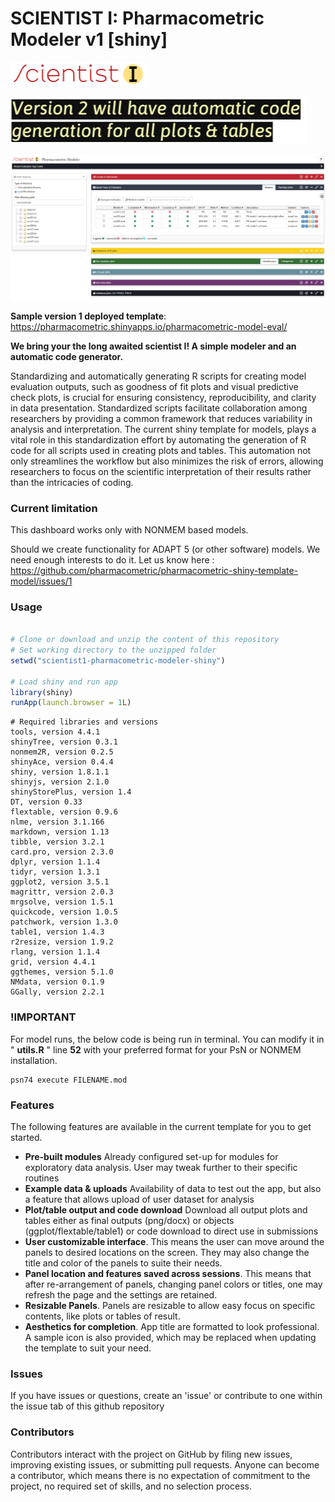# SCIENTIST I: Pharmacometric Modeler v1 [shiny]

![](www/logo.png)

![](www/v2.png)

<img src="www/previewx.png">


__Sample version 1 deployed template__: https://pharmacometric.shinyapps.io/pharmacometric-model-eval/

__We bring your the long awaited scientist I! A simple modeler and an automatic code generator.__

Standardizing and automatically generating R scripts for creating model evaluation outputs, such as goodness of fit plots and visual predictive check plots, is crucial for ensuring consistency, reproducibility, and clarity in data presentation. Standardized scripts facilitate collaboration among researchers by providing a common framework that reduces variability in analysis and interpretation. 
The current shiny template for models, plays a vital role in this standardization effort by automating the generation of R code for all scripts used in creating plots and tables. This automation not only streamlines the workflow but also minimizes the risk of errors, allowing researchers to focus on the scientific interpretation of their results rather than the intricacies of coding. 

### Current limitation

This dashboard works only with NONMEM based models.

Should we create functionality for ADAPT 5 (or other software) models. We need enough interests to do it. Let us know here : https://github.com/pharmacometric/pharmacometric-shiny-template-model/issues/1

### Usage 
```r

# Clone or download and unzip the content of this repository
# Set working directory to the unzipped folder
setwd("scientist1-pharmacometric-modeler-shiny")

# Load shiny and run app
library(shiny)
runApp(launch.browser = 1L)

```


```
# Required libraries and versions
tools, version 4.4.1
shinyTree, version 0.3.1
nonmem2R, version 0.2.5
shinyAce, version 0.4.4
shiny, version 1.8.1.1
shinyjs, version 2.1.0
shinyStorePlus, version 1.4
DT, version 0.33
flextable, version 0.9.6
nlme, version 3.1.166
markdown, version 1.13
tibble, version 3.2.1
card.pro, version 2.3.0
dplyr, version 1.1.4
tidyr, version 1.3.1
ggplot2, version 3.5.1
magrittr, version 2.0.3
mrgsolve, version 1.5.1
quickcode, version 1.0.5
patchwork, version 1.3.0
table1, version 1.4.3
r2resize, version 1.9.2
rlang, version 1.1.4
grid, version 4.4.1
ggthemes, version 5.1.0
NMdata, version 0.1.9
GGally, version 2.2.1
```

### !IMPORTANT

For model runs, the below code is being run in terminal. You can modify it in " __utils.R__ " line __52__ with your preferred format for your PsN or NONMEM installation.

```
psn74 execute FILENAME.mod

```

### Features

The following features are available in the current template for you to get started.

 - __Pre-built modules__ Already configured set-up for modules for exploratory data analysis. User may tweak further to their specific routines
 - __Example data & uploads__ Availability of data to test out the app, but also a feature that allows upload of user dataset for analysis
 - __Plot/table output and code download__ Download all output plots and tables either as final outputs (png/docx) or objects (ggplot/flextable/table1) or code download to direct use in submissions
 - __User customizable interface__. This means the user can move around the panels to desired locations on the screen. They may also change the title and color of the panels to suite their needs. 
 - __Panel location and features saved across sessions__. This means that after re-arrangement of panels, changing panel colors or titles, one may refresh the page and the settings are retained.
 - __Resizable Panels__. Panels are resizable to allow easy focus on specific contents, like plots or tables of result.
 - __Aesthetics for completion__. App title are formatted to look professional. A sample icon is also provided, which may be replaced when updating the template to suit your need.
 
 
 
### Issues

If you have issues or questions, create an 'issue' or contribute to one within the issue tab of this github repository


### Contributors

Contributors interact with the project on GitHub by filing new issues, improving existing issues, or submitting pull requests. Anyone can become a contributor, which means there is no expectation of commitment to the project, no required set of skills, and no selection process.
